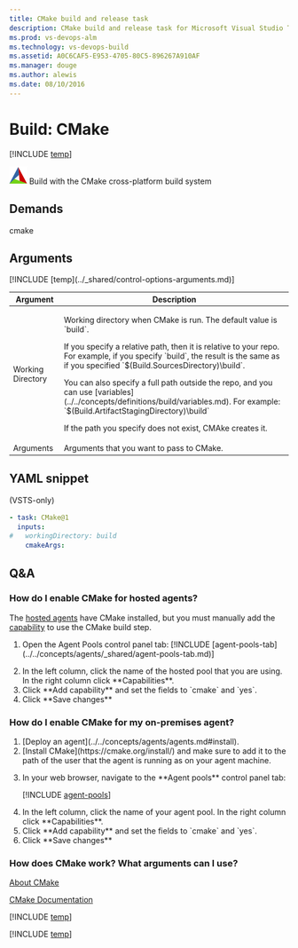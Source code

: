 ```yaml
---
title: CMake build and release task
description: CMake build and release task for Microsoft Visual Studio Team Services (VSTS) and Microsoft Team Foundation Server (TFS)
ms.prod: vs-devops-alm
ms.technology: vs-devops-build
ms.assetid: A0C6CAF5-E953-4705-80C5-896267A910AF
ms.manager: douge
ms.author: alewis
ms.date: 08/10/2016
---
```

[//]: # (monikerRange: '>= tfs-2015')

# Build: CMake

[!INCLUDE [temp](../../_shared/version-tfs-2015-rtm.md)]

![](_img/cmake.png) Build with the CMake cross-platform build system

## Demands

cmake

## Arguments

<table>
<thead>
<tr>
<th>Argument</th>
<th>Description</th>
</tr>
</thead>
<tr>
<td>Working Directory</td>
<td>
<p>Working directory when CMake is run. The default value is `build`.</p>
<p>If you specify a relative path, then it is relative to your repo. For example, if you specify `build`, the result is the same as if you specified `$(Build.SourcesDirectory)\build`.</p>
<p>You can also specify a full path outside the repo, and you can use [variables](../../concepts/definitions/build/variables.md). For example: `$(Build.ArtifactStagingDirectory)\build`</p>
 <p>If the path you specify does not exist, CMAke creates it.</p>
</td>
</tr>
<tr>
<td>Arguments</td>
<td>
Arguments that you want to pass to CMake.
</td>
</tr>
[!INCLUDE [temp](../_shared/control-options-arguments.md)]
</table>

[//]: # (::: moniker range="vsts")

## YAML snippet

(VSTS-only)

```YAML
- task: CMake@1
  inputs:
#   workingDirectory: build
    cmakeArgs:
```

[//]: # (::: moniker-end)

## Q&A
<!-- BEGINSECTION class="md-qanda" -->

### How do I enable CMake for hosted agents?

The [hosted agents](../../concepts/agents/hosted.md) have CMake installed, but you must manually add the [capability](../../concepts/agents/agents.md#capabilities) to use the CMake build step.

<ol>
<li><p>Open the Agent Pools control panel tab:
[!INCLUDE [agent-pools-tab](../../concepts/agents/_shared/agent-pools-tab.md)]
</li>

<li>In the left column, click the name of the hosted pool that you are using. In the right column click **Capabilities**.</li>

<li>Click **Add capability** and set the fields to `cmake` and `yes`.</li>

<li>Click **Save changes**</li>
</ol>

### How do I enable CMake for my on-premises agent?

<ol>
<li>[Deploy an agent](../../concepts/agents/agents.md#install).</li>

<li>[Install CMake](https://cmake.org/install/) and make sure to add it to the path of the user that the agent is running as on your agent machine.</li>


<li><p>In your web browser, navigate to the **Agent pools** control panel tab:</p>

[!INCLUDE [agent-pools](../../concepts/agents/_shared/agent-pools-tab.md)]

</li>

<li>In the left column, click the name of your agent pool. In the right column click **Capabilities**. </li>

<li>Click **Add capability** and set the fields to `cmake` and `yes`.</li>

<li>Click **Save changes**</li>
</ol>


### How does CMake work? What arguments can I use?

[About CMake](https://cmake.org/overview/)

[CMake Documentation](https://cmake.org/documentation/)


[!INCLUDE [temp](../../_shared/qa-agents.md)]

[!INCLUDE [temp](../../_shared/qa-versions.md)]

<!-- ENDSECTION -->
